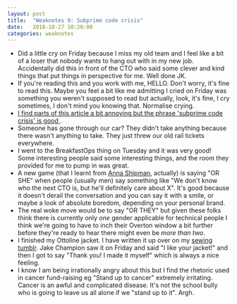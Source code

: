 ```yaml
---
layout: post
title:  "Weaknotes 9: Subprime code crisis"
date:   2018-10-27 10:20:00
categories: weaknotes
---
```


* Did a little cry on Friday because I miss my old team and I feel like a bit of a loser that nobody wants to hang out with in my new job. Accidentally did this in front of the CTO who said some clever and kind things that put things in perspective for me. Well done JK.
* If you're reading this and you work with me, HELLO. Don't worry, it's fine to read this. Maybe you feel a bit like me admitting I cried on Friday was something you weren't supposed to read but actually, look, it's fine, I cry sometimes, I don't mind you knowing that. Normalise crying.
* [I find parts of this article a bit annoying but the phrase 'subprime code crisis' is good ](https://ftalphaville.ft.com/2018/10/22/1540184400000/Subprime-code--a-very-avoidable-crisis/).
* Someone has gone through our car? They didn't take anything because there wasn't anything to take. They just threw our old rail tickets everywhere.
* I went to the BreakfastOps thing on Tuesday and it was very good! Some interesting people said some interesting things, and the room they provided for me to pump in was great.
* A new game (that I learnt from [Anna Shipman](https://www.annashipman.co.uk/), actually) is saying "OR SHE" when people (usually men) say something like "We don't know who the next CTO is, but he'll definitely care about X". It's good because it doesn't derail the conversation and you can say it with a smile, or maybe a look of absolute boredom, depending on your personal brand.
* The real woke move would be to say "OR THEY" but given these folks think there is currently only *one* gender applicable for technical people I think we're going to have to inch their Overton window a bit further before they're ready to hear there might even be *more than two*.
* I finished my Ottoline jacket. I have written it up over on my [sewing tumblr](http://sewing.butt.kitchen). Jake Champion saw it on Friday and said "I like your jacket!" and then I got to say "Thank you! I made it myself" which is always a nice feeling.
* I know I am being irrationally angry about this but I find the rhetoric used in cancer fund-raising eg "Stand up to cancer" extremely irritating. Cancer is an awful and complicated disease. It's not the school bully who is going to leave us all alone if we "stand up to it". Argh.
